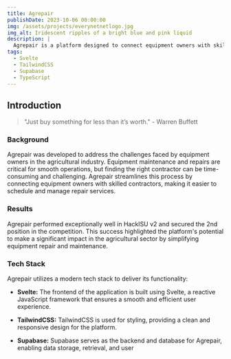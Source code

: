 ```yaml
---
title: Agrepair
publishDate: 2023-10-06 00:00:00
img: /assets/projects/everynetnetlogo.jpg
img_alt: Iridescent ripples of a bright blue and pink liquid
description: |
  Agrepair is a platform designed to connect equipment owners with skilled contractors for repair and maintenance services. It provides a seamless way to manage equipment, schedule maintenance, and communicate with contractors. This project was created for HackISU v2 with the goal of simplifying the process of finding reliable contractors for agricultural equipment repairs.
tags:
  - Svelte
  - TailwindCSS
  - Supabase
  - TypeScript
---
```


## Introduction

> "Just buy something for less than it’s worth." - Warren Buffett

### Background

Agrepair was developed to address the challenges faced by equipment owners in the agricultural industry. Equipment maintenance and repairs are critical for smooth operations, but finding the right contractor can be time-consuming and challenging. Agrepair streamlines this process by connecting equipment owners with skilled contractors, making it easier to schedule and manage repair services.

### Results

Agrepair performed exceptionally well in HackISU v2 and secured the 2nd position in the competition. This success highlighted the platform's potential to make a significant impact in the agricultural sector by simplifying equipment repair and maintenance.

### Tech Stack

Agrepair utilizes a modern tech stack to deliver its functionality:

- **Svelte:** The frontend of the application is built using Svelte, a reactive JavaScript framework that ensures a smooth and efficient user experience.

- **TailwindCSS:** TailwindCSS is used for styling, providing a clean and responsive design for the platform.

- **Supabase:** Supabase serves as the backend and database for Agrepair, enabling data storage, retrieval, and user
